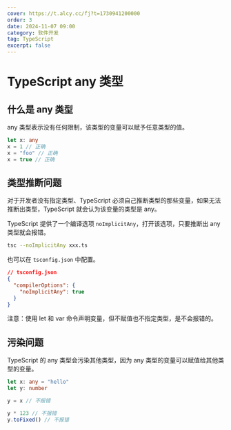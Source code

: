 ```yaml
---
cover: https://t.alcy.cc/fj?t=1730941200000
order: 3
date: 2024-11-07 09:00
category: 软件开发
tag: TypeScript
excerpt: false
---
```


# TypeScript any 类型

## 什么是 any 类型

any 类型表示没有任何限制，该类型的变量可以赋予任意类型的值。

```TypeScript
let x: any
x = 1 // 正确
x = "foo" // 正确
x = true // 正确
```

## 类型推断问题

对于开发者没有指定类型、TypeScript 必须自己推断类型的那些变量，如果无法推断出类型，TypeScript 就会认为该变量的类型是 any。

TypeScript 提供了一个编译选项 `noImplicitAny`，打开该选项，只要推断出 any 类型就会报错。

```sh
tsc --noImplicitAny xxx.ts
```

也可以在 `tsconfig.json` 中配置。

```json
// tsconfig.json
{
  "compilerOptions": {
    "noImplicitAny": true
  }
}
```

注意：使用 let 和 var 命令声明变量，但不赋值也不指定类型，是不会报错的。

## 污染问题

TypeScript 的 any 类型会污染其他类型，因为 any 类型的变量可以赋值给其他类型的变量。

```TypeScript
let x: any = "hello"
let y: number

y = x // 不报错

y * 123 // 不报错
y.toFixed() // 不报错
```